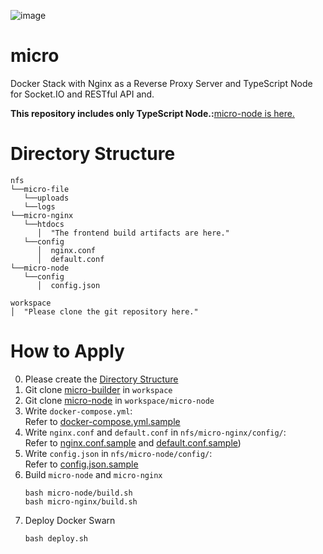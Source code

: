 ![image](https://github.com/kimhyunsoon/micro-builder/assets/60641694/53ca8710-58da-4b68-9077-a52970b87f61)

# micro
Docker Stack with Nginx as a Reverse Proxy Server and TypeScript Node for Socket.IO and RESTful API and.

**This repository includes only TypeScript Node.:**[micro-node is here.](https://github.com/kimhyunsoon/micro-builder)  

# Directory Structure
```
nfs
└──micro-file
   └──uploads
   └──logs
└──micro-nginx
   └──htdocs
      │  "The frontend build artifacts are here."
   └──config
      │  nginx.conf
      │  default.conf
└──micro-node
   └──config
      │  config.json

workspace
│  "Please clone the git repository here."
```

# How to Apply
0. Please create the [Directory Structure](#directory-structure)
1. Git clone [micro-builder](https://github.com/kimhyunsoon/micro-builder) in `workspace`
2. Git clone [micro-node](https://github.com/kimhyunsoon/micro-node) in `workspace/micro-node`
3. Write `docker-compose.yml`:  
   Refer to [docker-compose.yml.sample](https://github.com/kimhyunsoon/micro-builder/blob/main/docker-compose.yml.sample)
4. Write `nginx.conf` and `default.conf` in `nfs/micro-nginx/config/`:  
   Refer to [nginx.conf.sample](https://github.com/kimhyunsoon/micro-builder/blob/main/nginx.conf.sample) and [default.conf.sample](https://github.com/kimhyunsoon/micro-builder/blob/main/default.conf.sample))
5. Write `config.json` in `nfs/micro-node/config/`:  
   Refer to [config.json.sample](https://github.com/kimhyunsoon/micro-node/config.json.sample)
6. Build `micro-node` and `micro-nginx`
   ```
   bash micro-node/build.sh
   bash micro-nginx/build.sh
   ```
7. Deploy Docker Swarn
   ```
   bash deploy.sh
   ```
